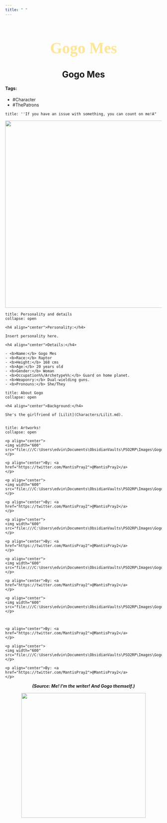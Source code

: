 ```yaml
---
title: " "
---
```


<h1 align="center" style="color: #ffe596; font-family:pso2_font; font-size:50px;">Gogo Mes</h1>
<h1 align="center">Gogo Mes</h1>

#### Tags:
- #Character
- #ThePatrons

```ad-quote
title: ''If you have an issue with something, you can count on me!A"
```

<p align="center">
	<img width="600" src="C:\Users\edvin\Documents\ObsidianVaults\PSO2RP\Images\Gogo\Gogo (1).png">
</p>




```ad-summary
title: Personality and details
collapse: open

<h4 align="center">Personality:</h4>

Insert personality here.

<h4 align="center">Details:</h4>

- <b>Name:</b> Gogo Mes
- <b>Race:</b> Raptor
- <b>Height:</b> 168 cms
- <b>Age:</b> 20 years old
- <b>Gender:</b> Woman
- <b>Occupation%%/Archetype%%:</b> Guard on home planet.
- <b>Weaponry:</b> Dual-wielding guns.
- <b>Pronouns:</b> She/They

```

```ad-summary
title: About Gogo
collapse: open

<h4 align="center">Background:</h4>

She's the girlfriend of [Lilit](Characters/Lilit.md).


```

```ad-note
title: Artworks!
collapse: open

<p align="center">
<img width="600" src="file:///C:\Users\edvin\Documents\ObsidianVaults\PSO2RP\Images\Gogo\gogowaa.png">
</p>

<p align="center">By: <a href="https://twitter.com/MantisPray2">@MantisPray2</a>
</p>

<p align="center">
<img width="600" src="file:///C:\Users\edvin\Documents\ObsidianVaults\PSO2RP\Images\Gogo\huggg.png">
</p>

<p align="center">By: <a href="https://twitter.com/MantisPray2">@MantisPray2</a>
</p>

<p align="center">
<img width="600" src="file:///C:\Users\edvin\Documents\ObsidianVaults\PSO2RP\Images\Gogo\kabedon.png">
</p>

<p align="center">By: <a href="https://twitter.com/MantisPray2">@MantisPray2</a>
</p>

<p align="center">
<img width="600" src="file:///C:\Users\edvin\Documents\ObsidianVaults\PSO2RP\Images\Gogo\themtmmm.png">
</p>

<p align="center">By: <a href="https://twitter.com/MantisPray2">@MantisPray2</a>
</p>

<p align="center">
<img width="600" src="file:///C:\Users\edvin\Documents\ObsidianVaults\PSO2RP\Images\Gogo\themtwhem.png">
</p>



<p align="center">By: <a href="https://twitter.com/MantisPray2">@MantisPray2</a>
</p>

<p align="center">
<img width="600" src="file:///C:\Users\edvin\Documents\ObsidianVaults\PSO2RP\Images\Gogo\women.png">
</p>

<p align="center">By: <a href="https://twitter.com/MantisPray2">@MantisPray2</a>
</p>
```

***<p align="center">(Source: <a>Me! I'm the writer! And Gogo themself.</a>) </p>***



<p align="center">
<img width="400" src="file:///C:\Users\edvin\Documents\ObsidianVaults\PSO2RP\Images\Gogo\gogowaa.png">
</p>
